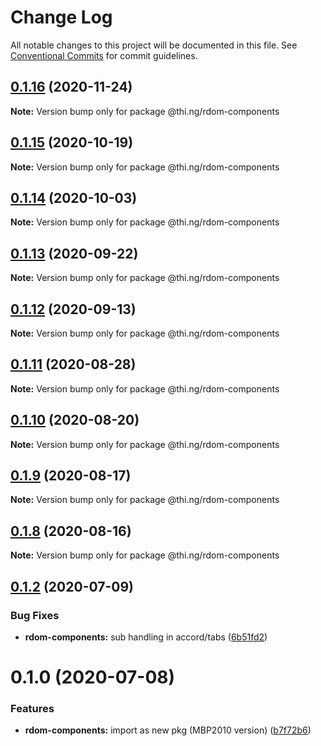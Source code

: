 # Change Log

All notable changes to this project will be documented in this file.
See [Conventional Commits](https://conventionalcommits.org) for commit guidelines.

## [0.1.16](https://github.com/thi-ng/umbrella/compare/@thi.ng/rdom-components@0.1.15...@thi.ng/rdom-components@0.1.16) (2020-11-24)

**Note:** Version bump only for package @thi.ng/rdom-components





## [0.1.15](https://github.com/thi-ng/umbrella/compare/@thi.ng/rdom-components@0.1.14...@thi.ng/rdom-components@0.1.15) (2020-10-19)

**Note:** Version bump only for package @thi.ng/rdom-components





## [0.1.14](https://github.com/thi-ng/umbrella/compare/@thi.ng/rdom-components@0.1.13...@thi.ng/rdom-components@0.1.14) (2020-10-03)

**Note:** Version bump only for package @thi.ng/rdom-components





## [0.1.13](https://github.com/thi-ng/umbrella/compare/@thi.ng/rdom-components@0.1.12...@thi.ng/rdom-components@0.1.13) (2020-09-22)

**Note:** Version bump only for package @thi.ng/rdom-components





## [0.1.12](https://github.com/thi-ng/umbrella/compare/@thi.ng/rdom-components@0.1.11...@thi.ng/rdom-components@0.1.12) (2020-09-13)

**Note:** Version bump only for package @thi.ng/rdom-components





## [0.1.11](https://github.com/thi-ng/umbrella/compare/@thi.ng/rdom-components@0.1.10...@thi.ng/rdom-components@0.1.11) (2020-08-28)

**Note:** Version bump only for package @thi.ng/rdom-components





## [0.1.10](https://github.com/thi-ng/umbrella/compare/@thi.ng/rdom-components@0.1.9...@thi.ng/rdom-components@0.1.10) (2020-08-20)

**Note:** Version bump only for package @thi.ng/rdom-components





## [0.1.9](https://github.com/thi-ng/umbrella/compare/@thi.ng/rdom-components@0.1.8...@thi.ng/rdom-components@0.1.9) (2020-08-17)

**Note:** Version bump only for package @thi.ng/rdom-components





## [0.1.8](https://github.com/thi-ng/umbrella/compare/@thi.ng/rdom-components@0.1.7...@thi.ng/rdom-components@0.1.8) (2020-08-16)

**Note:** Version bump only for package @thi.ng/rdom-components





## [0.1.2](https://github.com/thi-ng/umbrella/compare/@thi.ng/rdom-components@0.1.1...@thi.ng/rdom-components@0.1.2) (2020-07-09)


### Bug Fixes

* **rdom-components:** sub handling in accord/tabs ([6b51fd2](https://github.com/thi-ng/umbrella/commit/6b51fd2ae851070cb82c8eed7194f9b3ec03e6c0))





# 0.1.0 (2020-07-08)


### Features

* **rdom-components:** import as new pkg (MBP2010 version) ([b7f72b6](https://github.com/thi-ng/umbrella/commit/b7f72b6a19dfdc4bdb35d89bda34e787d93e5e22))

